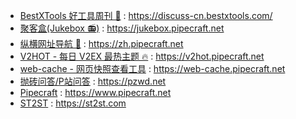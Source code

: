 - [BestXTools 好工具周刊 🔧](https://discuss-cn.bestxtools.com/) : https://discuss-cn.bestxtools.com/
- [聚客盒(Jukebox 📻)](https://jukebox.pipecraft.net/) : https://jukebox.pipecraft.net
- [纵横网址导航 🧭](https://zh.pipecraft.net/) : https://zh.pipecraft.net
- [V2HOT - 每日 V2EX 最热主题 🔥](https://v2hot.pipecraft.net/) : https://v2hot.pipecraft.net
- [web-cache - 网页快照查看工具](https://web-cache.pipecraft.net/) : https://web-cache.pipecraft.net
- [抛砖问答/P站问答](https://pzwd.net/) : https://pzwd.net
- [Pipecraft](https://www.pipecraft.net/) : https://www.pipecraft.net
- [ST2ST](https://st2st.com/) : https://st2st.com

